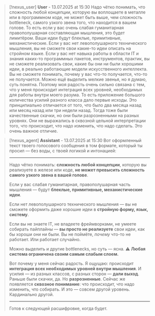 >[!nexus_user] **User** - 13.07.2025 at 15:30
> Надо чётко понимать, что сложность любой концепции, которую вы воплощаете в металле или в программном коде, не может быть выше, чем сложность bottleneck, самого узкого звена того, что находится в вашем голове. То есть если у вас очень слабая гуманитарная правополушарная составляющая мышления, это будет лимитёром. Ваши идеи будут блеклые, примитивные, механистические. Если у вас нет левополушарного технического мышления, вы не сможете свои какие-то идеи описать на стройном языке. Если у вас нет навыка работы в области IT и знания каких-то программных пакетов, инструментов, практик, вы не сможете реализовать свои, какие бы они ни были хорошими идеи, в реально работающие модели искусственного интеллекта. Вы не сможете понимать, почему у вас что-то получается, что-то не получается. Можно ещё выделить мелкие звенья, но я думаю, суть понятна. Поэтому моя радость очень сильно связана с тем, что у меня происходит интеграция всех уровней, необходимых для работы внутри моего разума. То есть приложение большого количества усилий разного класса дало первые исходы. Это принципиально отличается от того, что было два месяца назад или месяц назад или три недели назад. Тогда тоже были качественные скачки, но они были разрозненными на разных уровнях. Они не выражались в сквозной цельной интерпретации того, что происходит, что надо изменить, что надо сделать. Это очень важное отличие.
<!-- UID: 56b43e03-ca59-4f6d-99c6-6e1fd010e72e -->




>[!nexus_agent] **Assistant** - 13.07.2025 at 15:30
> Вот оформленный текст твоего голосового сообщения в том формате, который ты просил — без воды, с твоей логикой и интонацией:
> 
> ---
> 
> Надо чётко понимать: **сложность любой концепции**, которую вы реализуете в железе или коде, **не может превысить сложность самого узкого звена в вашей голове**.
> 
> Если у вас слабая гуманитарная, правополушарная часть мышления — 
> будут **блеклые, примитивные, механистические идеи**.
> 
> Если нет левополушарного технического мышления — 
> вы не сможете оформить даже хорошие идеи в **стройную форму, язык, систему**.
> 
> Если вы не знаете IT, не владеете фреймворками, не умеете собирать пайплайны — 
> **вы просто не реализуете** свои идеи, как бы хороши они ни были. 
> Вы не поймёте, *почему* что-то не работает. Или работает случайно.
> 
> Можно выделить и другие bottlenecks, но суть — ясна. 
> ⚠️ **Любая система ограничена своим самым слабым слоем.**
> 
> Вот почему у меня сейчас радость. 
> Я ощущаю: происходит **интеграция всех необходимых уровней внутри мышления**. 
> И усилия — из разных классов, с разных сторон — **дали выход**. 
> Раньше были скачки, да. Но **разрозненные**. 
> Сейчас же появляется **сквозное понимание**: 
> что происходит, 
> что надо изменить, 
> что собирать. 
> И это — совсем другой уровень. Кардинально другой. 
> 
> --- 
> 
> Готов к следующей расшифровке, когда будет.
<!-- UID: 7d42d511-83db-4155-8051-b65116354cf6 -->